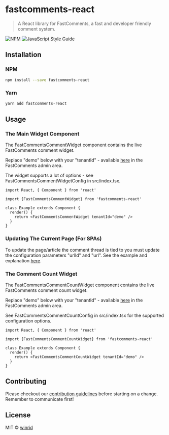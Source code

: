 # fastcomments-react

> A React library for FastComments, a fast and developer friendly comment system.

[![NPM](https://img.shields.io/npm/v/fastcomments-react.svg)](https://www.npmjs.com/package/fastcomments-react) [![JavaScript Style Guide](https://img.shields.io/badge/code_style-standard-brightgreen.svg)](https://standardjs.com)

## Installation

### NPM

```bash
npm install --save fastcomments-react
```

### Yarn

```bash
yarn add fastcomments-react
```

## Usage

### The Main Widget Component

The FastCommentsCommentWidget component contains the live FastComments comment widget.

Replace "demo" below with your "tenantId" - available [here](https://fastcomments.com/auth/my-account/get-acct-code) in the FastComments admin area.

The widget supports a lot of options - see FastCommentsCommentWidgetConfig in src/index.tsx.

```tsx
import React, { Component } from 'react'

import {FastCommentsCommentWidget} from 'fastcomments-react'

class Example extends Component {
  render() {
    return <FastCommentsCommentWidget tenantId="demo" />
  }
}
```

### Updating The Current Page (For SPAs)
To update the page/article the comment thread is tied to you must update the configuration parameters "urlId" and "url".
See the example and explanation [here](https://github.com/FastComments/fastcomments-react/blob/master/example/src/PaginatedApp.tsx).

### The Comment Count Widget

The FastCommentsCommentCountWidget component contains the live FastComments comment count widget.

Replace "demo" below with your "tenantId" - available [here](https://fastcomments.com/auth/my-account/get-acct-code) in the FastComments admin area.

See FastCommentsCommentCountConfig in src/index.tsx for the supported configuration options.

```tsx
import React, { Component } from 'react'

import {FastCommentsCommentCountWidget} from 'fastcomments-react'

class Example extends Component {
  render() {
    return <FastCommentsCommentCountWidget tenantId="demo" />
  }
}
```

## Contributing
Please checkout our [contribution guidelines](CONTRIBUTING.md) before starting on a change. Remember to communicate first!

## License

MIT © [winrid](https://github.com/winrid)
